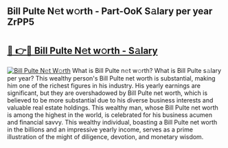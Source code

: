 ## Bill Pulte N𝚎t w𝚘rth - Part-OoK S𝚊lary per year ZrPP5

# <h2><a href="http://gc4pc0p.nevu.top/?p=Bill+Pulte">🔗 👉🔴 Bill Pulte N𝚎t w𝚘rth - S𝚊lary</a></h2>

[![Bill Pulte N𝚎t W𝚘rth](https://i.imgur.com/Oavwk0R.jpeg)](http://gc4pc0p.nevu.top/?p=Bill+Pulte)
What is Bill Pulte n𝚎t w𝚘rth? What is Bill Pulte s𝚊lary per year?
This wealthy person's Bill Pulte net worth is substantial, making him one of the richest figures in his industry. His yearly earnings are significant, but they are overshadowed by Bill Pulte net worth, which is believed to be more substantial due to his diverse business interests and valuable real estate holdings. This wealthy man, whose Bill Pulte net worth is among the highest in the world, is celebrated for his business acumen and financial savvy. This wealthy individual, boasting a Bill Pulte net worth in the billions and an impressive yearly income, serves as a prime illustration of the might of diligence, devotion, and monetary wisdom.
